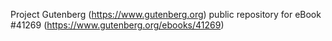 Project Gutenberg (https://www.gutenberg.org) public repository for eBook #41269 (https://www.gutenberg.org/ebooks/41269)
